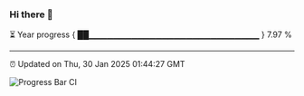 ### Hi there 👋

⏳ Year progress { ██▁▁▁▁▁▁▁▁▁▁▁▁▁▁▁▁▁▁▁▁▁▁▁▁▁▁▁▁ } 7.97 %

---

⏰ Updated on Thu, 30 Jan 2025 01:44:27 GMT

![Progress Bar CI](https://github.com/DhruviPatel157/GitHub-Actions-Demo/workflows/Progress%20Bar%20CI/badge.svg)
